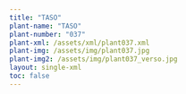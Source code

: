 ```yaml
---
title: "TASO"
plant-name: "TASO"
plant-number: "037"
plant-xml: /assets/xml/plant037.xml
plant-img: /assets/img/plant037.jpg
plant-img2: /assets/img/plant037_verso.jpg
layout: single-xml
toc: false
---
```

